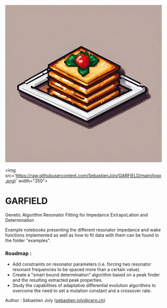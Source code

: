 ![plot](./logo.png)

<img src='https://raw.githubusercontent.com/SebastienJoly/GARFIELD/main/logo.png)'  width="350"\>
# GARFIELD
Genetic Algorithm Resonator Fitting for Impedance ExtrapoLation and Determination

Example notebooks presenting the different resonator impedance and wake functions implemented as well as how to fit data with them can be found in the folder "examples".

### Roadmap :
* Add constraints on resonator parameters (i.e. forcing two resonator resonant frequencies to be spaced more than a certain value).
* Create a "smart bound determination" algorithm based on a peak finder and the resulting extracted peak properties.
* Study the capabilities of adaptative differential evolution algorithms to overcome the need to set a mutation constant and a crossover rate. 

Author : Sébastien Joly (sebastien.joly@cern.ch)
